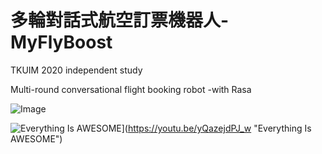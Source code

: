 # 多輪對話式航空訂票機器人-MyFlyBoost
 
TKUIM 2020 independent study  

Multi-round conversational flight booking robot -with Rasa  

![Image](https://imgur.com/a/3jVi0yI)



![Everything Is AWESOME]()](https://youtu.be/yQazejdPJ_w "Everything Is AWESOME")

